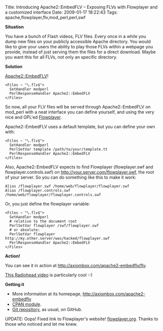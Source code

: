 Title: Introducing Apache2::EmbedFLV – Exposing FLVs with Flowplayer and a customized interface
Date: 2009-01-17 18:22:43
Tags: apache,flowplayer,flv,mod_perl,perl,swf

<strong>Situation</strong>

You have a bunch of Flash videos, FLV files. Every once in a while you dump new files on your publicly accessible Apache directory. You would like to give your users the ability to play those FLVs within a webpage you provide, instead of just serving them the files for a direct download. Maybe you want this for all FLVs, not only an specific directory.

<strong>Solution</strong>

<a href="http://axiombox.com/apache2-embedflv">Apache2::EmbedFLV</a>!
<pre><code>&lt;Files ~ "\.flv$"&gt;
  SetHandler modperl
  PerlResponseHandler Apache2::EmbedFLV
&lt;/Files&gt;
</code></pre>
So now, all your FLV files will be served through Apache2::EmbedFLV on mod_perl with a neat interface you can define yourself, and using the very nice and GPL'ed <a href="http://flowplayer.org">Flowplayer</a>.

Apache2::EmbedFLV uses a default template, but you can define your own with:
<pre><code>&lt;Files ~ "\.flv$"&gt;
  SetHandler modperl
  PerlSetVar template /path/to/your/template.tt
  PerlResponseHandler Apache2::EmbedFLV
&lt;/Files&gt;</code></pre>
Also, Apache2::EmbedFLV expects to find Flowplayer (flowplayer.swf and flowplayer.controls.swf) on http://your.server.com/flowplayer.swf, the root of your server. So you can do something like this to make it work:
<pre><code>Alias /flowplayer.swf /home/web/flowplayer/flowplayer.swf
Alias /flowplayer.controls.swf /home/web/flowplayer/flowplayer.controls.swf</code></pre>
Or, you just define the flowplayer variable:
<pre><code>&lt;Files ~ "\.flv$"&gt;
  SetHandler modperl
  # relative to the document root
  PerlSetVar flowplayer /swf/flowplayer.swf
  # or absolute:
  PerlSetVar flowplayer http://my.other.server/was/hacked/flowplayer.swf
  PerlResponseHandler Apache2::EmbedFLV
&lt;/Files&gt;</code></pre>
<strong>Action!</strong>

You can see it in action at <a href="http://axiombox.com/apache2-embedflv/flv">http://axiombox.com/apache2-embedflv/flv</a>.

<a href="http://axiombox.com/apache2-embedflv/flv/radiohead_bodysnatchers2.flv">This Radiohead video</a> is particularly cool :-)

<strong>Getting it</strong>
<ul>
	<li>More information at its homepage, <a href="http://axiombox.com/apache2-embedflv">http://axiombox.com/apache2-embedflv</a></li>
	<li><a href="http://search.cpan.org/~damog/Apache2-EmbedFLV-0.2/">CPAN module</a>.</li>
	<li><a href="http://github.com/damog/apache2-embedflv">Git repository</a>, as usual, on GitHub.</li>
</ul>
UPDATE: Oops! Fixed link to Flowplayer's website! <a href="http://flowplayer.org">flowplayer.org</a>. Thanks to those who noticed and let me knew.